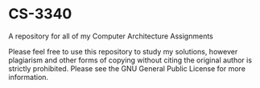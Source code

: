 # CS-3340
A repository for all of my Computer Architecture Assignments

Please feel free to use this repository to study my solutions, however plagiarism and other forms of copying without citing the original author is strictly prohibited. Please see the GNU General Public License for more information.
